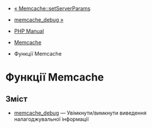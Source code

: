 - [« Memcache::setServerParams](memcache.setserverparams.md)
- [memcache_debug »](function.memcache-debug.md)

- [PHP Manual](index.md)
- [Memcache](book.memcache.md)
- Функції Memcache

# Функції Memcache

## Зміст

- [memcache_debug](function.memcache-debug.md) — Увімкнути/вимкнути
виведення налагоджувальної інформації
